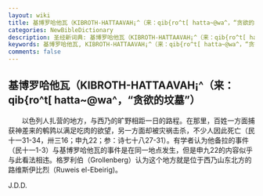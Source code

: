 ```yaml
---
layout: wiki
title: 基博罗哈他瓦（KIBROTH-HATTAAVAH¡^（来：qib{ro^t[ hatta~@wa^，“贪欲的坟墓”）
categories: NewBibleDictionary
description: 圣经新词典: 基博罗哈他瓦（KIBROTH-HATTAAVAH¡^（来：qib{ro^t[ hatta~@wa^，“贪欲的坟墓”）
keywords: 基博罗哈他瓦, KIBROTH-HATTAAVAH¡^（来：qib{ro^t[ hatta~@wa^，“贪欲的坟墓”
comments: false
---
```


## 基博罗哈他瓦（KIBROTH-HATTAAVAH¡^（来：qib{ro^t[ hatta~@wa^，“贪欲的坟墓”）

　　以色列人扎营的地方，与西乃的旷野相距一日的路程。在那里，百姓一方面捕获神差来的鹌鹑以满足吃肉的欲望，另一方面却被灾祸击杀，不少人因此死亡（民十一31-34，卅三16；申九22；参：诗七十八27-31）。有学者认为他备拉的事件（民十一1-3）与基博罗哈他瓦的事件是在同一地点发生，但是申九22的内容似乎与此看法相违。格罗利伯（Grollenberg）认为这个地方就是位于西乃山东北方的路维斯伊比烈（Ruweis el-Ebeirig)。

J.D.D.








